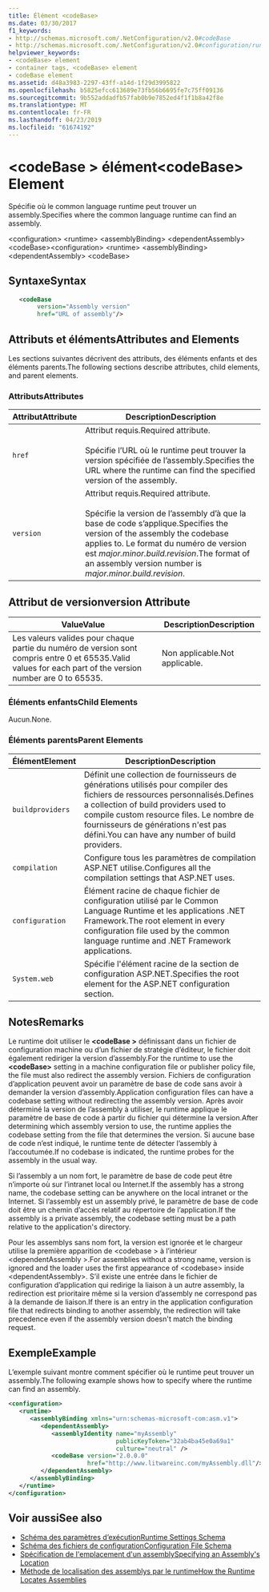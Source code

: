 ```yaml
---
title: Élément <codeBase>
ms.date: 03/30/2017
f1_keywords:
- http://schemas.microsoft.com/.NetConfiguration/v2.0#codeBase
- http://schemas.microsoft.com/.NetConfiguration/v2.0#configuration/runtime/assemblyBinding/dependentAssembly/codeBase
helpviewer_keywords:
- <codeBase> element
- container tags, <codeBase> element
- codeBase element
ms.assetid: d48a3983-2297-43ff-a14d-1f29d3995822
ms.openlocfilehash: b5825efcc613689e73fb56b6695fe7c75ff09136
ms.sourcegitcommit: 9b552addadfb57fab0b9e7852ed4f1f1b8a42f8e
ms.translationtype: MT
ms.contentlocale: fr-FR
ms.lasthandoff: 04/23/2019
ms.locfileid: "61674192"
---
```

# <a name="codebase-element"></a><span data-ttu-id="3ae02-102">\<codeBase > élément</span><span class="sxs-lookup"><span data-stu-id="3ae02-102">\<codeBase> Element</span></span>

<span data-ttu-id="3ae02-103">Spécifie où le common language runtime peut trouver un assembly.</span><span class="sxs-lookup"><span data-stu-id="3ae02-103">Specifies where the common language runtime can find an assembly.</span></span>

<span data-ttu-id="3ae02-104">\<configuration> \<runtime> \<assemblyBinding> \<dependentAssembly> \<codeBase></span><span class="sxs-lookup"><span data-stu-id="3ae02-104">\<configuration> \<runtime> \<assemblyBinding> \<dependentAssembly> \<codeBase></span></span>

## <a name="syntax"></a><span data-ttu-id="3ae02-105">Syntaxe</span><span class="sxs-lookup"><span data-stu-id="3ae02-105">Syntax</span></span>

```xml
   <codeBase
        version="Assembly version"
        href="URL of assembly"/>
```

## <a name="attributes-and-elements"></a><span data-ttu-id="3ae02-106">Attributs et éléments</span><span class="sxs-lookup"><span data-stu-id="3ae02-106">Attributes and Elements</span></span>

<span data-ttu-id="3ae02-107">Les sections suivantes décrivent des attributs, des éléments enfants et des éléments parents.</span><span class="sxs-lookup"><span data-stu-id="3ae02-107">The following sections describe attributes, child elements, and parent elements.</span></span>

### <a name="attributes"></a><span data-ttu-id="3ae02-108">Attributs</span><span class="sxs-lookup"><span data-stu-id="3ae02-108">Attributes</span></span>

|<span data-ttu-id="3ae02-109">Attribut</span><span class="sxs-lookup"><span data-stu-id="3ae02-109">Attribute</span></span>|<span data-ttu-id="3ae02-110">Description</span><span class="sxs-lookup"><span data-stu-id="3ae02-110">Description</span></span>|
|---------------|-----------------|
|`href`|<span data-ttu-id="3ae02-111">Attribut requis.</span><span class="sxs-lookup"><span data-stu-id="3ae02-111">Required attribute.</span></span><br /><br /> <span data-ttu-id="3ae02-112">Spécifie l’URL où le runtime peut trouver la version spécifiée de l’assembly.</span><span class="sxs-lookup"><span data-stu-id="3ae02-112">Specifies the URL where the runtime can find the specified version of the assembly.</span></span>|
|`version`|<span data-ttu-id="3ae02-113">Attribut requis.</span><span class="sxs-lookup"><span data-stu-id="3ae02-113">Required attribute.</span></span><br /><br /> <span data-ttu-id="3ae02-114">Spécifie la version de l’assembly d’à que la base de code s’applique.</span><span class="sxs-lookup"><span data-stu-id="3ae02-114">Specifies the version of the assembly the codebase applies to.</span></span> <span data-ttu-id="3ae02-115">Le format du numéro de version est *major.minor.build.revision*.</span><span class="sxs-lookup"><span data-stu-id="3ae02-115">The format of an assembly version number is *major.minor.build.revision*.</span></span>|

## <a name="version-attribute"></a><span data-ttu-id="3ae02-116">Attribut de version</span><span class="sxs-lookup"><span data-stu-id="3ae02-116">version Attribute</span></span>

|<span data-ttu-id="3ae02-117">Value</span><span class="sxs-lookup"><span data-stu-id="3ae02-117">Value</span></span>|<span data-ttu-id="3ae02-118">Description</span><span class="sxs-lookup"><span data-stu-id="3ae02-118">Description</span></span>|
|-----------|-----------------|
|<span data-ttu-id="3ae02-119">Les valeurs valides pour chaque partie du numéro de version sont compris entre 0 et 65535.</span><span class="sxs-lookup"><span data-stu-id="3ae02-119">Valid values for each part of the version number are 0 to 65535.</span></span>|<span data-ttu-id="3ae02-120">Non applicable.</span><span class="sxs-lookup"><span data-stu-id="3ae02-120">Not applicable.</span></span>|

### <a name="child-elements"></a><span data-ttu-id="3ae02-121">Éléments enfants</span><span class="sxs-lookup"><span data-stu-id="3ae02-121">Child Elements</span></span>

<span data-ttu-id="3ae02-122">Aucun.</span><span class="sxs-lookup"><span data-stu-id="3ae02-122">None.</span></span>

### <a name="parent-elements"></a><span data-ttu-id="3ae02-123">Éléments parents</span><span class="sxs-lookup"><span data-stu-id="3ae02-123">Parent Elements</span></span>

|<span data-ttu-id="3ae02-124">Élément</span><span class="sxs-lookup"><span data-stu-id="3ae02-124">Element</span></span>|<span data-ttu-id="3ae02-125">Description</span><span class="sxs-lookup"><span data-stu-id="3ae02-125">Description</span></span>|
|-------------|-----------------|
|`buildproviders`|<span data-ttu-id="3ae02-126">Définit une collection de fournisseurs de générations utilisés pour compiler des fichiers de ressources personnalisés.</span><span class="sxs-lookup"><span data-stu-id="3ae02-126">Defines a collection of build providers used to compile custom resource files.</span></span> <span data-ttu-id="3ae02-127">Le nombre de fournisseurs de générations n'est pas défini.</span><span class="sxs-lookup"><span data-stu-id="3ae02-127">You can have any number of build providers.</span></span>|
|`compilation`|<span data-ttu-id="3ae02-128">Configure tous les paramètres de compilation ASP.NET utilise.</span><span class="sxs-lookup"><span data-stu-id="3ae02-128">Configures all the compilation settings that ASP.NET uses.</span></span>|
|`configuration`|<span data-ttu-id="3ae02-129">Élément racine de chaque fichier de configuration utilisé par le Common Language Runtime et les applications .NET Framework.</span><span class="sxs-lookup"><span data-stu-id="3ae02-129">The root element in every configuration file used by the common language runtime and .NET Framework applications.</span></span>|
|`System.web`|<span data-ttu-id="3ae02-130">Spécifie l'élément racine de la section de configuration ASP.NET.</span><span class="sxs-lookup"><span data-stu-id="3ae02-130">Specifies the root element for the ASP.NET configuration section.</span></span>|

## <a name="remarks"></a><span data-ttu-id="3ae02-131">Notes</span><span class="sxs-lookup"><span data-stu-id="3ae02-131">Remarks</span></span>

<span data-ttu-id="3ae02-132">Le runtime doit utiliser le  **\<codeBase >** définissant dans un fichier de configuration machine ou d’un fichier de stratégie d’éditeur, le fichier doit également rediriger la version d’assembly.</span><span class="sxs-lookup"><span data-stu-id="3ae02-132">For the runtime to use the **\<codeBase>** setting in a machine configuration file or publisher policy file, the file must also redirect the assembly version.</span></span> <span data-ttu-id="3ae02-133">Fichiers de configuration d’application peuvent avoir un paramètre de base de code sans avoir à demander la version d’assembly.</span><span class="sxs-lookup"><span data-stu-id="3ae02-133">Application configuration files can have a codebase setting without redirecting the assembly version.</span></span> <span data-ttu-id="3ae02-134">Après avoir déterminé la version de l’assembly à utiliser, le runtime applique le paramètre de base de code à partir du fichier qui détermine la version.</span><span class="sxs-lookup"><span data-stu-id="3ae02-134">After determining which assembly version to use, the runtime applies the codebase setting from the file that determines the version.</span></span> <span data-ttu-id="3ae02-135">Si aucune base de code n’est indiqué, le runtime tente de détecter l’assembly à l’accoutumée.</span><span class="sxs-lookup"><span data-stu-id="3ae02-135">If no codebase is indicated, the runtime probes for the assembly in the usual way.</span></span>

<span data-ttu-id="3ae02-136">Si l’assembly a un nom fort, le paramètre de base de code peut être n’importe où sur l’intranet local ou Internet.</span><span class="sxs-lookup"><span data-stu-id="3ae02-136">If the assembly has a strong name, the codebase setting can be anywhere on the local intranet or the Internet.</span></span> <span data-ttu-id="3ae02-137">Si l’assembly est un assembly privé, le paramètre de base de code doit être un chemin d’accès relatif au répertoire de l’application.</span><span class="sxs-lookup"><span data-stu-id="3ae02-137">If the assembly is a private assembly, the codebase setting must be a path relative to the application's directory.</span></span>

<span data-ttu-id="3ae02-138">Pour les assemblys sans nom fort, la version est ignorée et le chargeur utilise la première apparition de \<codebase > à l’intérieur \<dependentAssembly >.</span><span class="sxs-lookup"><span data-stu-id="3ae02-138">For assemblies without a strong name, version is ignored and the loader uses the first appearance of \<codebase> inside \<dependentAssembly>.</span></span> <span data-ttu-id="3ae02-139">S’il existe une entrée dans le fichier de configuration d’application qui redirige la liaison à un autre assembly, la redirection est prioritaire même si la version d’assembly ne correspond pas à la demande de liaison.</span><span class="sxs-lookup"><span data-stu-id="3ae02-139">If there is an entry in the application configuration file that redirects binding to another assembly, the redirection will take precedence even if the assembly version doesn't match the binding request.</span></span>

## <a name="example"></a><span data-ttu-id="3ae02-140">Exemple</span><span class="sxs-lookup"><span data-stu-id="3ae02-140">Example</span></span>

<span data-ttu-id="3ae02-141">L’exemple suivant montre comment spécifier où le runtime peut trouver un assembly.</span><span class="sxs-lookup"><span data-stu-id="3ae02-141">The following example shows how to specify where the runtime can find an assembly.</span></span>

```xml
<configuration>
   <runtime>
      <assemblyBinding xmlns="urn:schemas-microsoft-com:asm.v1">
         <dependentAssembly>
            <assemblyIdentity name="myAssembly"
                              publicKeyToken="32ab4ba45e0a69a1"
                              culture="neutral" />
            <codeBase version="2.0.0.0"
                      href="http://www.litwareinc.com/myAssembly.dll"/>
         </dependentAssembly>
      </assemblyBinding>
   </runtime>
</configuration>
```

## <a name="see-also"></a><span data-ttu-id="3ae02-142">Voir aussi</span><span class="sxs-lookup"><span data-stu-id="3ae02-142">See also</span></span>

- [<span data-ttu-id="3ae02-143">Schéma des paramètres d’exécution</span><span class="sxs-lookup"><span data-stu-id="3ae02-143">Runtime Settings Schema</span></span>](../../../../../docs/framework/configure-apps/file-schema/runtime/index.md)
- [<span data-ttu-id="3ae02-144">Schéma des fichiers de configuration</span><span class="sxs-lookup"><span data-stu-id="3ae02-144">Configuration File Schema</span></span>](../../../../../docs/framework/configure-apps/file-schema/index.md)
- [<span data-ttu-id="3ae02-145">Spécification de l'emplacement d'un assembly</span><span class="sxs-lookup"><span data-stu-id="3ae02-145">Specifying an Assembly's Location</span></span>](../../../../../docs/framework/configure-apps/specify-assembly-location.md)
- [<span data-ttu-id="3ae02-146">Méthode de localisation des assemblys par le runtime</span><span class="sxs-lookup"><span data-stu-id="3ae02-146">How the Runtime Locates Assemblies</span></span>](../../../../../docs/framework/deployment/how-the-runtime-locates-assemblies.md)
